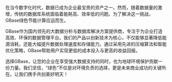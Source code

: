 在当今数字化时代，数据已成为企业最宝贵的资产之一。然而，随着数据量的激增，传统的数据库系统面临着能耗高、效率低的问题。为了解决这一挑战，GBase绿色节能计算应运而生。

GBase作为国内领先的大数据分析与数据库解决方案提供商，专注于为企业打造高效、环保的数据管理平台。我们的产品以创新技术为核心，不仅能够显著降低能源消耗，还能大幅提升数据处理速度和存储能力。通过采用先进的压缩算法和智能优化策略，GBase帮助用户实现更低的成本投入与更高的收益回报。

选择GBase，让您的企业在享受强大数据支持的同时，也为地球环境保护贡献一份力量。我们坚信，“绿色”不仅是对环境负责的选择，更是未来商业成功的关键所在。让我们携手共创美好明天！
